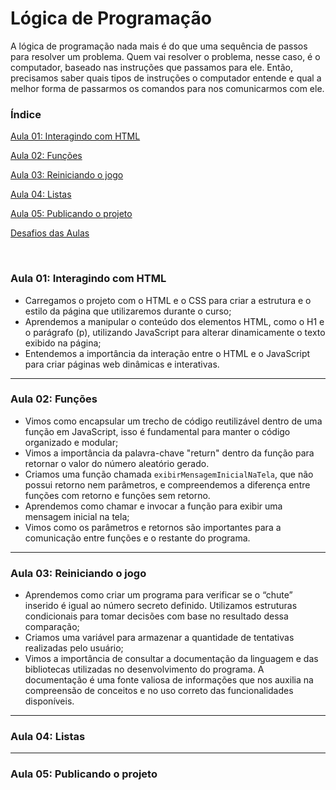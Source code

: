 # Lógica de Programação

A lógica de programação nada mais é do que uma sequência de passos para resolver um problema. Quem vai resolver o problema, nesse caso, é o computador, baseado nas instruções que passamos para ele. Então, precisamos saber quais tipos de instruções o computador entende e qual a melhor forma de passarmos os comandos para nos comunicarmos com ele.

### Índice

[Aula 01: Interagindo com HTML](#ancora1)

[Aula 02: Funções](#ancora2)

[Aula 03: Reiniciando o jogo](#ancora3)

[Aula 04: Listas](#ancora4)

[Aula 05: Publicando o projeto](#ancora5)

[Desafios das Aulas](desafios)

<br>

<a id="ancora1"></a>

### Aula 01: Interagindo com HTML

- Carregamos o projeto com o HTML e o CSS para criar a estrutura e o estilo da página que utilizaremos durante o curso;
- Aprendemos a manipular o conteúdo dos elementos HTML, como o H1 e o parágrafo (p), utilizando JavaScript para alterar dinamicamente o texto exibido na página;
- Entendemos a importância da interação entre o HTML e o JavaScript para criar páginas web dinâmicas e interativas.

---

<a id="ancora2"></a>

### Aula 02: Funções

- Vimos como encapsular um trecho de código reutilizável dentro de uma função em JavaScript, isso é fundamental para manter o código organizado e modular;
- Vimos a importância da palavra-chave "return" dentro da função para retornar o valor do número aleatório gerado.
- Criamos uma função chamada `exibirMensagemInicialNaTela`, que não possui retorno nem parâmetros, e compreendemos a diferença entre funções com retorno e funções sem retorno. 
- Aprendemos como chamar e invocar a função para exibir uma mensagem inicial na tela;
- Vimos como os parâmetros e retornos são importantes para a comunicação entre funções e o restante do programa. 

---

<a id="ancora3"></a>

### Aula 03: Reiniciando o jogo

- Aprendemos como criar um programa para verificar se o “chute” inserido é igual ao número secreto definido. Utilizamos estruturas condicionais para tomar decisões com base no resultado dessa comparação;
- Criamos uma variável para armazenar a quantidade de tentativas realizadas pelo usuário;
- Vimos a importância de consultar a documentação da linguagem e das bibliotecas utilizadas no desenvolvimento do programa. A documentação é uma fonte valiosa de informações que nos auxilia na compreensão de conceitos e no uso correto das funcionalidades disponíveis.

---

<a id="ancora4"></a>

### Aula 04: Listas



---

<a id="ancora5"></a>

### Aula 05: Publicando o projeto

